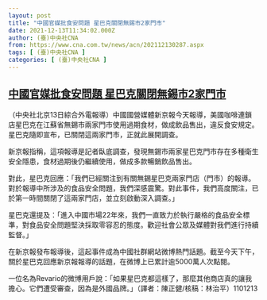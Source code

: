 ```yaml
---
layout: post
title: "中國官媒批食安問題 星巴克關閉無錫市2家門市"
date: 2021-12-13T11:34:02.000Z
author: (臺)中央社CNA
from: https://www.cna.com.tw/news/acn/202112130287.aspx
tags: [ (臺)中央社CNA ]
categories: [ (臺)中央社CNA ]
---
```

<!--1639395242000-->
[中國官媒批食安問題 星巴克關閉無錫市2家門市](https://www.cna.com.tw/news/acn/202112130287.aspx)
------

<div>
<div></div><div><p>（中央社北京13日綜合外電報導）中國國營媒體新京報今天報導，美國咖啡連鎖店星巴克在江蘇省無錫市兩家門市使用過期食材，做成飲品售出，違反食安規定。星巴克隨即宣布，已關閉這兩家門市，正就此展開調查。</p><p>新京報指稱，這項報導是記者臥底調查，發現無錫市兩家星巴克門市存在多種衛生安全隱患，食材過期後仍繼續使用，做成多款暢銷飲品售出。</p><p>對此，星巴克回應：「我們已經關注到有關無錫星巴克兩家門店（門市）的報導。對於報導中所涉及的食品安全問題，我們深感震驚。對此事件，我們高度關注，已於第一時間關閉了這兩家門店，並立刻啟動深入調查。」</p><p>星巴克還提及：「進入中國市場22年來，我們一直致力於執行嚴格的食品安全標準，對食品安全問題堅決採取零容忍的態度。歡迎社會公眾及媒體對我們進行持續監督。」</p><p>在新京報發布報導後，這起事件成為中國社群網站微博熱門話題。截至今天下午，關於星巴克回應新京報報導的話題，在微博上已累計逾5000萬人次點閱。</p><p>一位名為Revario的微博用戶說：「如果星巴克都這樣了，那麼其他商店真的讓我擔心。它們遭受審查，因為是外國品牌。」（譯者：陳正健/核稿：林治平）1101213</p></div>
</div>
